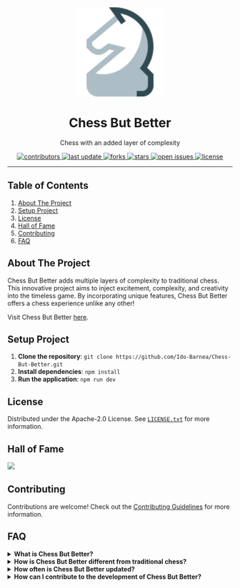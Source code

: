 <div align="center">
  <img src="assets/logo.svg" alt="logo" width="200" height="auto" />
  <h1>Chess But Better</h1>
  <p>
    Chess with an added layer of complexity
  </p>
</div>

<!-- Badges -->
<p align="center">
  <a href="https://github.com/Ido-Barnea/Chess-But-Better/graphs/contributors">
    <img src="https://img.shields.io/github/contributors/Ido-Barnea/Chess-But-Better" alt="contributors" />
  </a>
  <a href="">
    <img src="https://img.shields.io/github/last-commit/Ido-Barnea/Chess-But-Better" alt="last update" />
  </a>
  <a href="https://github.com/Ido-Barnea/Chess-But-Better/network/members">
    <img src="https://img.shields.io/github/forks/Ido-Barnea/Chess-But-Better" alt="forks" />
  </a>
  <a href="https://github.com/Ido-Barnea/Chess-But-Better/stargazers">
    <img src="https://img.shields.io/github/stars/Ido-Barnea/Chess-But-Better" alt="stars" />
  </a>
  <a href="https://github.com/Ido-Barnea/Chess-But-Better/issues/">
    <img src="https://img.shields.io/github/issues/Ido-Barnea/Chess-But-Better" alt="open issues" />
  </a>
  <a href="https://github.com/Ido-Barnea/Chess-But-Better/blob/master/LICENSE">
    <img src="https://img.shields.io/github/license/Ido-Barnea/Chess-But-Better" alt="license" />
  </a>
</p>

---

## Table of Contents

1. [About The Project](#about-the-project)
2. [Setup Project](#setup-project)
3. [License](#license)
4. [Hall of Fame](#hall-of-fame)
5. [Contributing](#contributing)
6. [FAQ](#faq)

## About The Project

Chess But Better adds multiple layers of complexity to traditional chess. This innovative project aims to inject excitement, complexity, and creativity into the timeless game. By incorporating unique features, Chess But Better offers a chess experience unlike any other!

Visit Chess But Better [here](https://chess-but-better.onrender.com).

## Setup Project

1. **Clone the repository**: `git clone https://github.com/Ido-Barnea/Chess-But-Better.git`
2. **Install dependencies**: `npm install`
3. **Run the application**: `npm run dev`

## License

Distributed under the Apache-2.0 License. See [`LICENSE.txt`](LICENSE.txt) for more information.

## Hall of Fame

<a href="https://github.com/Ido-Barnea/Chess-But-Better/graphs/contributors">
  <img src="https://contrib.rocks/image?repo=Ido-Barnea/Chess-But-Better" />
</a>

## Contributing

Contributions are welcome! Check out the [Contributing Guidelines](CONTRIBUTING.md) for more information.

## FAQ

<details>
  <summary><strong>What is Chess But Better?</strong></summary>
  Chess But Better is an innovative take on the classic game of chess. It introduces multiple layers of complexity and unique features to enhance gameplay and provide a fresh experience for players.
</details>

<details>
  <summary><strong>How is Chess But Better different from traditional chess?</strong></summary>
  Chess But Better incorporates additional rules and mechanics that add complexity and excitement to the game. These features include new pieces, alternate win conditions, secret rules, items, and special abilities that change gameplay dynamics.
</details>

<details>
  <summary><strong>How often is Chess But Better updated?</strong></summary>
  We strive to regularly update Chess But Better with new features, improvements, and bug fixes. Our development team is committed to providing a continuously evolving and engaging experience for our players.
</details>

<details>
  <summary><strong>How can I contribute to the development of Chess But Better?</strong></summary>
  We welcome contributions from the community to help improve Chess But Better. Whether you're a developer, designer, or avid player, there are many ways to get involved. You can contribute code, report bugs, suggest new features, or provide feedback to help us make Chess But Better even better!
</details>
